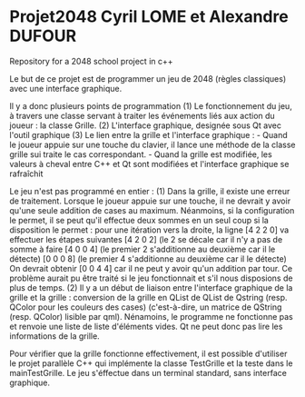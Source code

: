 # Projet2048 Cyril LOME et Alexandre DUFOUR
Repository for a 2048 school project in c++

Le but de ce projet est de programmer un jeu de 2048 (règles classiques) avec une interface graphique.

Il y a donc plusieurs points de programmation
(1) Le fonctionnement du jeu, à travers une classe servant à traiter les événements liés aux action du joueur : la classe Grille.
(2) L'interface graphique, designée sous Qt avec l'outil graphique
(3) Le lien entre la grille et l'interface graphique :
    - Quand le joueur appuie sur une touche du clavier, il lance une méthode de la classe grille sui traite le cas correspondant.
    - Quand la grille est modifiée, les valeurs à cheval entre C++ et Qt sont modifiées et l'interface graphique se rafraîchit
    
Le jeu n'est pas programmé en entier :
(1) Dans la grille, il existe une erreur de traitement. Lorsque le joueur appuie sur une touche, il ne devrait y avoir qu'une seule addition de cases au maximum. Néanmoins, si la configuration le permet, il se peut qu'il effectue deux sommes en un seul coup si la disposition le permet : pour une itération vers la droite, la ligne [4 2 2 0] va effectuer les étapes suivantes
    [4 2 0 2] (le 2 se décale car il n'y a pas de somme à faire
    [4 0 0 4] (le premier 2 s'additionne au deuxième car il le détecte)
    [0 0 0 8] (le premier 4 s'additionne au deuxième car il le détecte)
On devrait obtenir [0 0 4 4] car il ne peut y avoir qu'un addition par tour.
Ce problème aurait pu être traité si le jeu fonctionnait et s'il nous disposions de plus de temps.
(2) Il y a un début de liaison entre l'interface graphique de la grille et la grille : conversion de la grille en QList de QList de Qstring (resp. QColor pour les couleurs des cases) (c'est-à-dire, un matrice de QString (resp. QColor) lisible par qml). Nénamoins, le programme ne fonctionne pas et renvoie une liste de liste d'éléments vides. Qt ne peut donc pas lire les informations de la grille.

Pour vérifier que la grille fonctionne effectivement, il est possible d'utiliser le projet parallèle C++ qui implémente la classe TestGrille et la teste dans le mainTestGrille. Le jeu s'éffectue dans un terminal standard, sans interface graphique.
